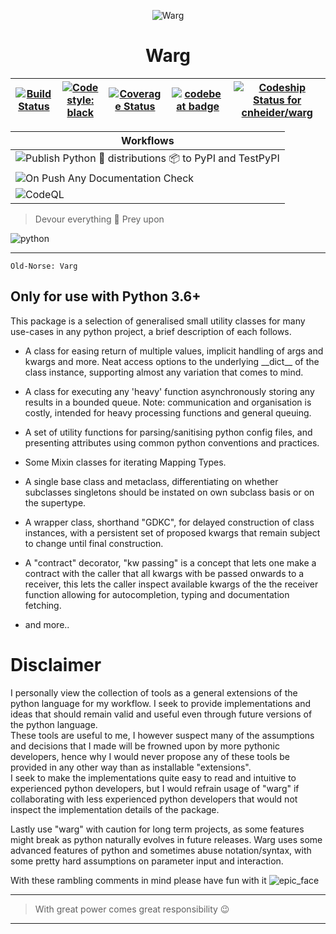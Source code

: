 <!--![warg](.github/images/warg.svg)-->

<p align="center">
  <img src=".github/images/warg.svg" alt='Warg' />
</p>

<h1 align="center">Warg</h1>

<!--# Warg-->

| [![Build Status](https://travis-ci.com/aivclab/warg.svg?branch=master)](https://travis-ci.com/aivclab/warg) | [![Code style: black](https://img.shields.io/badge/code%20style-black-000000.svg)](https://github.com/ambv/black) | [![Coverage Status](https://coveralls.io/repos/github/aivclab/warg/badge.svg?branch=master)](https://coveralls.io/github/aivclab/warg?branch=master) | [![codebeat badge](https://codebeat.co/badges/e788d8e5-9934-44bf-85e2-b8043e5806bc)](https://codebeat.co/projects/github-com-cnheider-warg-master) | [![Codeship Status for cnheider/warg](https://app.codeship.com/projects/34b921f0-5e8f-0138-1e29-1ef237e9df62/status?branch=master)](https://app.codeship.com/projects/392349) |
|---|---|---|---|---|


| Workflows |
|-----------|
| ![Publish Python 🐍 distributions 📦 to PyPI and TestPyPI](https://github.com/cnheider/warg/workflows/Publish%20Python%20%F0%9F%90%8D%20distributions%20%F0%9F%93%A6%20to%20PyPI%20and%20TestPyPI/badge.svg) |
| ![On Push Any Documentation Check](https://github.com/cnheider/warg/workflows/On%20Push%20Any%20Documentation%20Check/badge.svg) |
|  ![CodeQL](https://github.com/cnheider/warg/workflows/CodeQL/badge.svg) |



> Devour everything :wolf: 
> Prey upon

![python](.github/images/python.svg) 

___

```Old-Norse: Varg```

## Only for use with Python 3.6+

This package is a selection of generalised small utility classes for many use-cases in any python project, a brief description of each follows.

- A class for easing return of multiple values, implicit handling of args and kwargs and more. Neat access options to the underlying \_\_dict\_\_ of the class instance, supporting almost any variation that comes to mind.

- A class for executing any 'heavy' function asynchronously storing any results in a bounded queue. Note: communication and organisation is costly, intended for heavy processing functions and general queuing.

- A set of utility functions for parsing/sanitising python config files, and presenting attributes using common python conventions and practices.

- Some Mixin classes for iterating Mapping Types.

- A single base class and metaclass, differentiating on whether subclasses singletons should be instated on own subclass basis or on the supertype.

- A wrapper class, shorthand "GDKC", for delayed construction of class instances, with a persistent set of proposed kwargs that remain subject to change until final construction.

- A "contract" decorator, "kw passing" is a concept that lets one make a contract with the caller that all kwargs with be passed onwards to a receiver, this lets the caller inspect available kwargs of the the receiver function allowing for autocompletion, typing and documentation fetching.

- and more..

# Disclaimer

I personally view the collection of tools as a general extensions of the python language for my workflow. I seek to provide implementations and ideas that should remain valid and useful even through future versions of the python language.\
These tools are useful to me, I however suspect many of the assumptions and decisions that I made will be frowned upon by more pythonic developers, hence why I would never propose any of these tools be provided in any other way than as installable "extensions".\
I seek to make the implementations quite easy to read and intuitive to experienced python developers, but I would refrain usage of "warg" if collaborating with less experienced python developers that would not inspect the implementation details of the package.

Lastly use "warg" with caution for long term projects, as some features might break as python naturally evolves in future releases. Warg uses some advanced features of python and sometimes abuse notation/syntax, with some pretty hard assumptions on parameter input and interaction.

With these rambling comments in mind please have fun with it ![epic_face](.github/images/epic_face.png)

___
> With great power comes great responsibility :wink:
___
